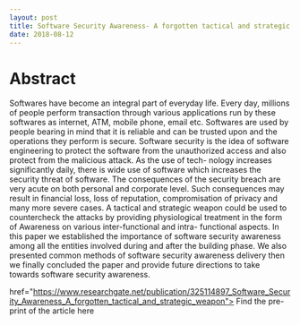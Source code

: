 ```yaml
---
layout: post
title: Software Security Awareness- A forgotten tactical and strategic weapon
date: 2018-08-12
---
```


# Abstract

Softwares have become an integral part of everyday life.  Every day, millions of people perform
transaction through various applications run by these softwares as internet, ATM, mobile phone, email
etc.  Softwares are used by people bearing in mind that it is reliable and can be trusted upon and the
operations they perform is secure.  Software security is the idea of software engineering to protect the
software from the unauthorized access and also protect from the malicious attack. As the use of tech-
nology increases significantly daily, there is wide use of software which increases the security threat
of software.  The consequences of the security breach are very acute on both personal and corporate
level.  Such consequences may result in financial loss, loss of reputation, compromisation of privacy
and many more severe cases. A tactical and strategic weapon could be used to countercheck the attacks
by providing physiological treatment in the form of Awareness on various inter-functional and intra-
functional aspects. In this paper we established the importance of software security awareness among
all the entities involved during and after the building phase.  We also presented common methods of
software security awareness delivery then we finally concluded the paper and provide future directions
to take towards software security awareness. 


href="https://www.researchgate.net/publication/325114897_Software_Security_Awareness_A_forgotten_tactical_and_strategic_weapon"> Find the pre-print of the article here</a>
